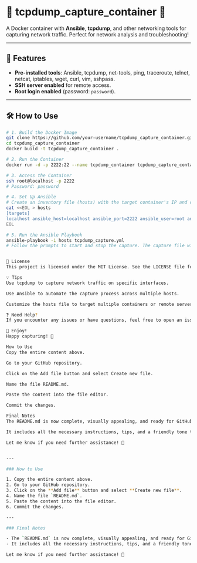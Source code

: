 # 🐳 tcpdump_capture_container 🐳

A Docker container with **Ansible**, **tcpdump**, and other networking tools for capturing network traffic. Perfect for network analysis and troubleshooting!

---

## 🚀 Features

- **Pre-installed tools**: Ansible, tcpdump, net-tools, ping, traceroute, telnet, netcat, iptables, wget, curl, vim, sshpass.
- **SSH server enabled** for remote access.
- **Root login enabled** (password: `password`).

---

## 🛠️ How to Use

```bash
# 1. Build the Docker Image
git clone https://github.com/your-username/tcpdump_capture_container.git
cd tcpdump_capture_container
docker build -t tcpdump_capture_container .

# 2. Run the Container
docker run -d -p 2222:22 --name tcpdump_container tcpdump_capture_container

# 3. Access the Container
ssh root@localhost -p 2222
# Password: password

# 4. Set Up Ansible
# Create an inventory file (hosts) with the target container's IP and credentials:
cat <<EOL > hosts
[targets]
localhost ansible_host=localhost ansible_port=2222 ansible_user=root ansible_ssh_pass=password
EOL

# 5. Run the Ansible Playbook
ansible-playbook -i hosts tcpdump_capture.yml
# Follow the prompts to start and stop the capture. The capture file will be saved to /tmp/tcpdump_output.pcap on your local machine.


📜 License
This project is licensed under the MIT License. See the LICENSE file for details.

💡 Tips
Use tcpdump to capture network traffic on specific interfaces.

Use Ansible to automate the capture process across multiple hosts.

Customize the hosts file to target multiple containers or remote servers.

❓ Need Help?
If you encounter any issues or have questions, feel free to open an issue on the GitHub repository.

🎉 Enjoy!
Happy capturing! 🎉

How to Use
Copy the entire content above.

Go to your GitHub repository.

Click on the Add file button and select Create new file.

Name the file README.md.

Paste the content into the file editor.

Commit the changes.

Final Notes
The README.md is now complete, visually appealing, and ready for GitHub.

It includes all the necessary instructions, tips, and a friendly tone to guide users.

Let me know if you need further assistance! 🎉


---

### How to Use

1. Copy the entire content above.
2. Go to your GitHub repository.
3. Click on the **Add file** button and select **Create new file**.
4. Name the file `README.md`.
5. Paste the content into the file editor.
6. Commit the changes.

---

### Final Notes

- The `README.md` is now complete, visually appealing, and ready for GitHub.
- It includes all the necessary instructions, tips, and a friendly tone to guide users.

Let me know if you need further assistance! 🎉
